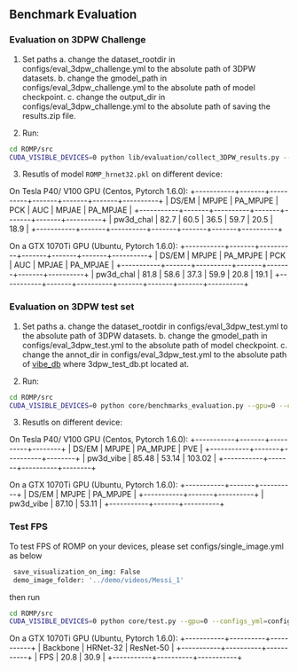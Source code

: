 ## Benchmark Evaluation

### Evaluation on 3DPW Challenge

1. Set paths
a. change the dataset_rootdir in configs/eval_3dpw_challenge.yml to the absolute path of 3DPW datasets.
b. change the gmodel_path in configs/eval_3dpw_challenge.yml to the absolute path of model checkpoint.
c. change the output_dir in configs/eval_3dpw_challenge.yml to the absolute path of saving the results.zip file.

2. Run:
```bash
cd ROMP/src
CUDA_VISIBLE_DEVICES=0 python lib/evaluation/collect_3DPW_results.py --gpu=0 --configs_yml=configs/eval_3dpw_challenge.yml
```

3. Resutls of model `ROMP_hrnet32.pkl` on different device:

On Tesla P40/ V100 GPU (Centos, Pytorch 1.6.0):
+-----------+-------+----------+-------+-------+-------+----------+
|   DS/EM   | MPJPE | PA_MPJPE |  PCK  |  AUC  | MPJAE | PA_MPJAE |
+-----------+-------+----------+-------+-------+-------+----------+
| pw3d_chal |  82.7 |   60.5   |  36.5 |  59.7 |  20.5 |   18.9   |
+-----------+-------+----------+-------+-------+-------+----------+

On a GTX 1070Ti GPU (Ubuntu, Pytorch 1.6.0):
+-----------+-------+----------+-------+-------+-------+----------+
|   DS/EM   | MPJPE | PA_MPJPE |  PCK  |  AUC  | MPJAE | PA_MPJAE |
+-----------+-------+----------+-------+-------+-------+----------+
| pw3d_chal |  81.8 |   58.6   |  37.3 |  59.9 |  20.8 |   19.1   |
+-----------+-------+----------+-------+-------+-------+----------+

### Evaluation on 3DPW test set

1. Set paths
a. change the dataset_rootdir in configs/eval_3dpw_test.yml to the absolute path of 3DPW datasets.
b. change the gmodel_path in configs/eval_3dpw_test.yml to the absolute path of model checkpoint.
c. change the annot_dir in configs/eval_3dpw_test.yml to the absolute path of [vibe_db]() where 3dpw_test_db.pt located at.

2. Run:
```bash
cd ROMP/src
CUDA_VISIBLE_DEVICES=0 python core/benchmarks_evaluation.py --gpu=0 --configs_yml=configs/eval_3dpw_test.yml
```

3. Resutls on different device:

On Tesla P40/ V100 GPU (Centos, Pytorch 1.6.0):
+-----------+-------+----------+--------+
|   DS/EM   | MPJPE | PA_MPJPE |  PVE   |
+-----------+-------+----------+--------+
| pw3d_vibe | 85.48 |  53.14   | 103.02 |
+-----------+-------+----------+--------+

On a GTX 1070Ti GPU (Ubuntu, Pytorch 1.6.0):
+-----------+-------+----------+
|   DS/EM   | MPJPE | PA_MPJPE |
+-----------+-------+----------+
| pw3d_vibe | 87.10 |  53.11   |
+-----------+-------+----------+

### Test FPS

To test FPS of ROMP on your devices, please set configs/single_image.yml as below

```bash
 save_visualization_on_img: False
 demo_image_folder: '../demo/videos/Messi_1'
```
then run 

```bash
cd ROMP/src
CUDA_VISIBLE_DEVICES=0 python core/test.py --gpu=0 --configs_yml=configs/single_image.yml
```

On a GTX 1070Ti GPU (Ubuntu, Pytorch 1.6.0):
+-----------+----------+-----------+
|  Backbone | HRNet-32 | ResNet-50 |
+-----------+----------+-----------+
|    FPS    |   20.8   |    30.9   |
+-----------+----------+-----------+